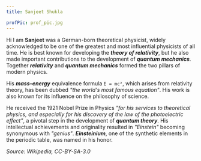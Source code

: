 ```yaml
---
title: Sanjeet Shukla

profPic: prof_pic.jpg
---
```


Hi I am **Sanjeet** was a German-born theoretical physicist, widely acknowledged to be one of the greatest and most influential physicists of all time. He is best known for developing the **_theory of relativity_**, but he also made important contributions to the development of **_quantum mechanics_**. Together **_relativity_** and **_quantum mechanics_** formed the two pillars of modern physics.

His **_mass–energy_** equivalence formula `E = mc²`, which arises from relativity theory, has been dubbed _"the world's most famous equation"_. His work is also known for its influence on the philosophy of science.

He received the 1921 Nobel Prize in Physics _"for his services to theoretical physics, and especially for his discovery of the law of the photoelectric effect"_, a pivotal step in the development of **_quantum theory_**. His intellectual achievements and originality resulted in _"Einstein"_ becoming synonymous with _"genius"_. **_Einsteinium_**, one of the synthetic elements in the periodic table, was named in his honor.

_Source: Wikipedia, CC-BY-SA-3.0_
